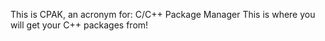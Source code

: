 This is CPAK, an acronym for: C/C++ Package Manager
This is where you will get your C++ packages from!
